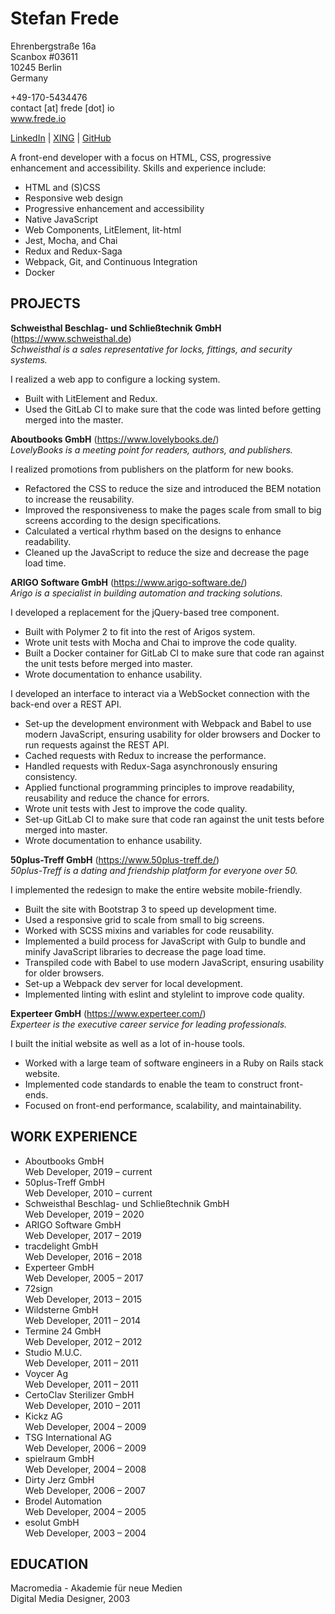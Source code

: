 # Stefan Frede

Ehrenbergstraße 16a  
Scanbox #03611  
10245 Berlin  
Germany

+49-170-5434476  
contact [at] frede [dot] io  
www.frede.io

[LinkedIn](https://www.linkedin.com/in/stefanfrede/) |
[XING](https://www.xing.com/profile/Stefan_Frede2) |
[GitHub](https://github.com/stefanfrede)

A front-end developer with a focus on HTML, CSS, progressive enhancement and
accessibility. Skills and experience include:

+ HTML and (S)CSS
+ Responsive web design
+ Progressive enhancement and accessibility
+ Native JavaScript
+ Web Components, LitElement, lit-html
+ Jest, Mocha, and Chai
+ Redux and Redux-Saga
+ Webpack, Git, and Continuous Integration
+ Docker

## PROJECTS

**Schweisthal Beschlag- und Schließtechnik GmbH** (https://www.schweisthal.de)  
*Schweisthal is a sales representative for locks, fittings, and security
systems.*

I realized a web app to configure a locking system.

+ Built with LitElement and Redux.
+ Used the GitLab CI to make sure that the code was linted before getting merged
  into the master.

**Aboutbooks GmbH** (https://www.lovelybooks.de/)  
*LovelyBooks is a meeting point for readers, authors, and publishers.*

I realized promotions from publishers on the platform for new books.

+ Refactored the CSS to reduce the size and introduced the BEM notation to
  increase the reusability.
+ Improved the responsiveness to make the pages scale from small to big screens
  according to the design specifications.
+ Calculated a vertical rhythm based on the designs to enhance readability.
+ Cleaned up the JavaScript to reduce the size and decrease the page load time.

**ARIGO Software GmbH** (https://www.arigo-software.de/)  
*Arigo is a specialist in building automation and tracking solutions.*

I developed a replacement for the jQuery-based tree component.

+ Built with Polymer 2 to fit into the rest of Arigos system.
+ Wrote unit tests with Mocha and Chai to improve the code quality.
+ Built a Docker container for GitLab CI to make sure that code ran against the
  unit tests before merged into master.
+ Wrote documentation to enhance usability.

I developed an interface to interact via a WebSocket connection with the
back-end over a REST API.

+ Set-up the development environment with Webpack and Babel to use modern
  JavaScript, ensuring usability for older browsers and Docker to run requests
  against the REST API.
+ Cached requests with Redux to increase the performance.
+ Handled requests with Redux-Saga asynchronously ensuring consistency.
+ Applied functional programming principles to improve readability, reusability
  and reduce the chance for errors.
+ Wrote unit tests with Jest to improve the code quality.
+ Set-up GitLab CI to make sure that code ran against the unit tests before
  merged into master.
+ Wrote documentation to enhance usability.

**50plus-Treff GmbH** (https://www.50plus-treff.de/)  
*50plus-Treff is a dating and friendship platform for everyone over 50.*

I implemented the redesign to make the entire website mobile-friendly.

+ Built the site with Bootstrap 3 to speed up development time.
+ Used a responsive grid to scale from small to big screens.
+ Worked with SCSS mixins and variables for code reusability.
+ Implemented a build process for JavaScript with Gulp to bundle and minify
  JavaScript libraries to decrease the page load time.
+ Transpiled code with Babel to use modern JavaScript, ensuring usability for
  older browsers.
+ Set-up a Webpack dev server for local development.
+ Implemented linting with eslint and stylelint to improve code quality.

**Experteer GmbH** (https://www.experteer.com/)  
*Experteer is the executive career service for leading professionals.*

I built the initial website as well as a lot of in-house tools.

+ Worked with a large team of software engineers in a Ruby on Rails stack
  website.
+ Implemented code standards to enable the team to construct front-ends.
+ Focused on front-end performance, scalability, and maintainability.


## WORK EXPERIENCE

+ Aboutbooks GmbH  
  Web Developer, 2019 – current
+ 50plus-Treff GmbH  
  Web Developer, 2010 – current
+ Schweisthal Beschlag- und Schließtechnik GmbH  
  Web Developer, 2019 – 2020
+ ARIGO Software GmbH  
  Web Developer, 2017 – 2019
+ tracdelight GmbH  
  Web Developer, 2016 – 2018
+ Experteer GmbH  
  Web Developer, 2005 – 2017
+ 72sign  
  Web Developer, 2013 – 2015
+ Wildsterne GmbH  
  Web Developer, 2011 – 2014
+ Termine 24 GmbH  
  Web Developer, 2012 – 2012
+ Studio M.U.C.  
  Web Developer, 2011 – 2011
+ Voycer Ag  
  Web Developer, 2011 – 2011
+ CertoClav Sterilizer GmbH  
  Web Developer, 2010 – 2011
+ Kickz AG  
  Web Developer, 2004 – 2009
+ TSG International AG  
  Web Developer, 2006 – 2009
+ spielraum GmbH  
  Web Developer, 2004 – 2008
+ Dirty Jerz GmbH  
  Web Developer, 2006 – 2007
+ Brodel Automation  
  Web Developer, 2004 – 2005
+ esolut GmbH  
  Web Developer, 2003 – 2004

## EDUCATION

Macromedia - Akademie für neue Medien  
Digital Media Designer, 2003

